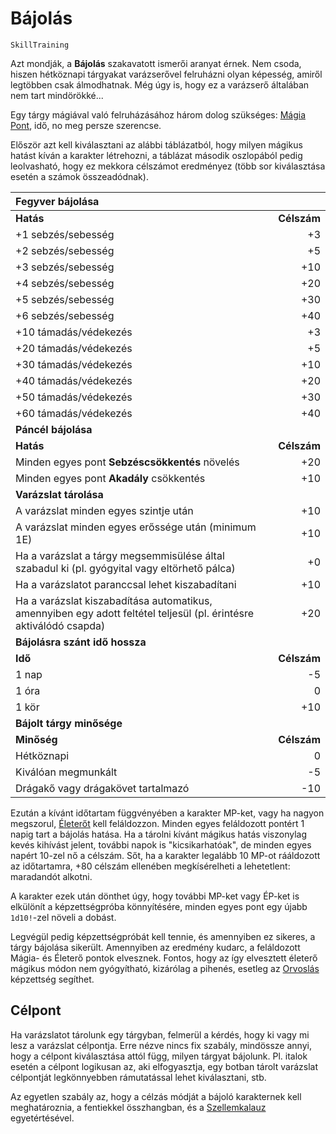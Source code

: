 # Bájolás

`SkillTraining`

Azt mondják, a **Bájolás** szakavatott ismerői aranyat érnek. Nem csoda, hiszen hétköznapi tárgyakat varázserővel felruházni olyan képesség, amiről legtöbben csak álmodhatnak. Még úgy is, hogy ez a varázserő általában nem tart mindörökké...

Egy tárgy mágiával való felruházásához három dolog szükséges: [Mágia Pont](character:mp), idő, no meg persze szerencse.

Először azt kell kiválasztani az alábbi táblázatból, hogy milyen mágikus hatást kíván a karakter létrehozni, a táblázat második oszlopából pedig leolvasható, hogy ez mekkora célszámot eredményez (több sor kiválasztása esetén a számok összeadódnak).

| Fegyver bájolása | |
| :------| ------: |
| **Hatás** | **Célszám** |
| +1 sebzés/sebesség | +3 |
| +2 sebzés/sebesség | +5 |
| +3 sebzés/sebesség | +10 |
| +4 sebzés/sebesség | +20 |
| +5 sebzés/sebesség | +30 |
| +6 sebzés/sebesség | +40 |
| +10 támadás/védekezés | +3 |
| +20 támadás/védekezés | +5 |
| +30 támadás/védekezés | +10 |
| +40 támadás/védekezés | +20 |
| +50 támadás/védekezés | +30 |
| +60 támadás/védekezés | +40 |
| **Páncél bájolása** | |
| **Hatás** | **Célszám** |
| Minden egyes pont **Sebzéscsökkentés** növelés | +20 |
| Minden egyes pont **Akadály** csökkentés | +10 |
| **Varázslat tárolása** | |
| A varázslat minden egyes szintje után | +10 |
| A varázslat minden egyes erőssége után (minimum 1E) | +10 |
| Ha a varázslat a tárgy megsemmisülése által szabadul ki (pl. gyógyital vagy eltörhető pálca) | +0 |
| Ha a varázslatot paranccsal lehet kiszabadítani | +10 |
| Ha a varázslat kiszabadítása automatikus, amennyiben egy adott feltétel teljesül (pl. érintésre aktiválódó csapda) | +20 |
| **Bájolásra szánt idő hossza** |
| **Idő** | **Célszám** |
| 1 nap | -5 |
| 1 óra | 0 |
| 1 kör | +10 |
| **Bájolt tárgy minősége** | |
| **Minőség** | **Célszám** |
| Hétköznapi | 0 |
| Kiválóan megmunkált | -5 |
| Drágakő vagy drágakövet tartalmazó | -10 |

Ezután a kívánt időtartam függvényében a karakter MP-ket, vagy ha nagyon megszorul, [Életerőt](character:ep) kell feláldozzon. Minden egyes feláldozott pontért 1 napig tart a bájolás hatása. Ha a tárolni kívánt mágikus hatás viszonylag kevés kihívást jelent, további napok is "kicsikarhatóak", de minden egyes napért 10-zel nő a célszám. Sőt, ha a karakter legalább 10 MP-ot rááldozott az időtartamra, +80 célszám ellenében megkísérelheti a lehetetlent: maradandót alkotni.

A karakter ezek után dönthet úgy, hogy további MP-ket vagy ÉP-ket is elkülönít a képzettségpróba könnyítésére, minden egyes pont egy újabb `1d10!`-zel növeli a dobást.

Legvégül pedig képzettségpróbát kell tennie, és amennyiben ez sikeres, a tárgy bájolása sikerült. Amennyiben az eredmény kudarc, a feláldozott Mágia- és Életerő pontok elvesznek. Fontos, hogy az így elvesztett életerő mágikus módon nem gyógyítható, kizárólag a pihenés, esetleg az [Orvoslás](skill:medicine) képzettség segíthet.

## Célpont

Ha varázslatot tárolunk egy tárgyban, felmerül a kérdés, hogy ki vagy mi lesz a varázslat célpontja. Erre nézve nincs fix szabály, mindössze annyi, hogy a célpont kiválasztása attól függ, milyen tárgyat bájolunk. Pl. italok esetén a célpont logikusan az, aki elfogyasztja, egy botban tárolt varázslat célpontját legkönnyebben rámutatással lehet kiválasztani, stb.

Az egyetlen szabály az, hogy a célzás módját a bájoló karakternek kell meghatároznia, a fentiekkel összhangban, és a [Szellemkalauz](world:concepts:spirit_guide) egyetértésével.

